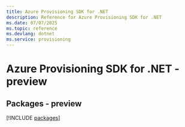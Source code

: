 ```yaml
---
title: Azure Provisioning SDK for .NET
description: Reference for Azure Provisioning SDK for .NET
ms.date: 07/07/2025
ms.topic: reference
ms.devlang: dotnet
ms.service: provisioning
---
```

# Azure Provisioning SDK for .NET - preview
## Packages - preview
[!INCLUDE [packages](provisioning-index.md)]